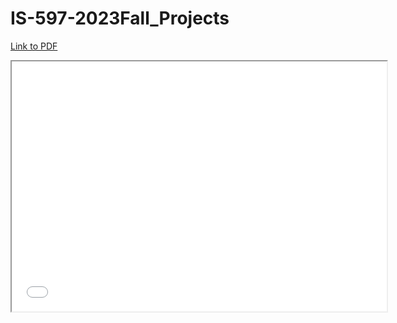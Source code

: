 # IS-597-2023Fall_Projects
[Link to PDF](https://github.com/Huahuahaha/2023Fall_Projects/blob/main/IS597-Final%20Project.pdf)

<iframe src="[URL_to_PDF](https://github.com/Huahuahaha/2023Fall_Projects/blob/main/IS597-Final%20Project.pdf)https://github.com/Huahuahaha/2023Fall_Projects/blob/main/IS597-Final%20Project.pdf" width="600" height="400"></iframe>
